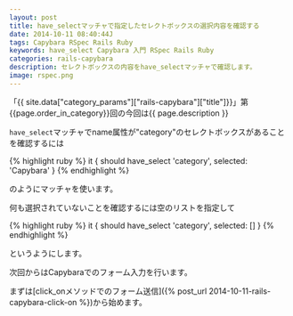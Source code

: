 ```yaml
---
layout: post
title: have_selectマッチャで指定したセレクトボックスの選択内容を確認する
date: 2014-10-11 08:40:44J
tags: Capybara RSpec Rails Ruby
keywords: have_select Capybara 入門 RSpec Rails Ruby
categories: rails-capybara
description: セレクトボックスの内容をhave_selectマッチャで確認します。
image: rspec.png
---
```


「{{ site.data["category_params"]["rails-capybara"]["title"]}}」第{{page.order_in_category}}回の今回は{{ page.description }}

`have_select`マッチャでname属性が"category"のセレクトボックスがあることを確認するには

{% highlight ruby %}
it { should have_select 'category', selected: 'Capybara' }
{% endhighlight %}

のようにマッチャを使います。

何も選択されていないことを確認するには空のリストを指定して

{% highlight ruby %}
it { should have_select 'category', selected: [] }
{% endhighlight %}

というようにします。

次回からはCapybaraでのフォーム入力を行います。

まずは[click_onメソッドでのフォーム送信]({% post_url 2014-10-11-rails-capybara-click-on %})から始めます。
